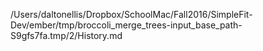 /Users/daltonellis/Dropbox/SchoolMac/Fall2016/SimpleFit-Dev/ember/tmp/broccoli_merge_trees-input_base_path-S9gfs7fa.tmp/2/History.md
